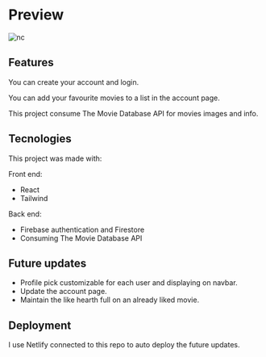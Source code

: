 # Preview 
![nc](https://user-images.githubusercontent.com/91494874/185765672-bbe591d1-c04d-4b97-b4e1-4d054f08d6d4.png)

## Features
You can create your account and login.

You can add your favourite movies to a list in the account page.

This project consume The Movie Database API for movies images and info.


## Tecnologies

This project was made with:

Front end:
- React
- Tailwind

Back end:
- Firebase authentication and Firestore
- Consuming The Movie Database API

## Future updates
- Profile pick customizable for each user and displaying on navbar.
- Update the account page.
- Maintain the like hearth full on an already liked movie.


## Deployment
I use Netlify connected to this repo to auto deploy the future updates.

